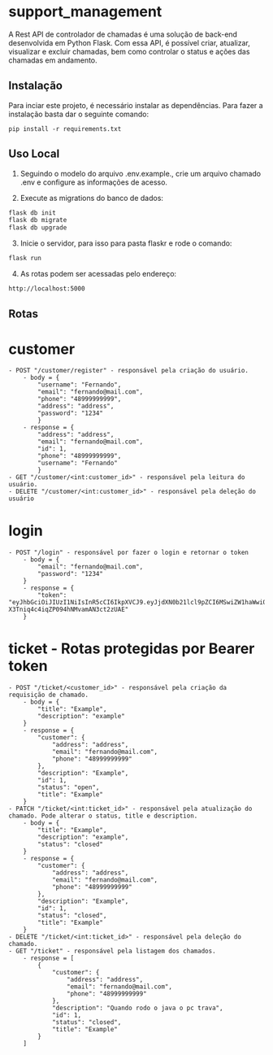# support_management

A Rest API de controlador de chamadas é uma solução de back-end desenvolvida em Python Flask. Com essa API, é possível criar, atualizar, visualizar e excluir chamadas, bem como controlar o status e ações das chamadas em andamento.

## Instalação

Para inciar este projeto, é necessário instalar as dependências. Para fazer a instalação basta dar o seguinte comando:

```
pip install -r requirements.txt
```

## Uso Local

1. Seguindo o modelo do arquivo .env.example., crie um arquivo chamado .env e configure as informações de acesso.

2. Execute as migrations do banco de dados:

```bash
flask db init
flask db migrate
flask db upgrade
```

3. Inicie o servidor, para isso para pasta flaskr e rode o comando:

```bash
flask run
```

4. As rotas podem ser acessadas pelo endereço:

```bash
http://localhost:5000
```

## Rotas

# customer
    - POST "/customer/register" - responsável pela criação do usuário.
        - body = {
	        "username": "Fernando",
	        "email": "fernando@mail.com",
	        "phone": "48999999999",
	        "address": "address",
	        "password": "1234"
            }
        - response = {
	        "address": "address",
	        "email": "fernando@mail.com",
	        "id": 1,
	        "phone": "48999999999",
	        "username": "Fernando"
            }
    - GET "/customer/<int:customer_id>" - responsável pela leitura do usuário.
    - DELETE "/customer/<int:customer_id>" - responsável pela deleção do usuário

# login
    - POST "/login" - responsável por fazer o login e retornar o token
        - body = {
	        "email": "fernando@mail.com",
	        "password": "1234"
        }
        - response = {
            "token": "eyJhbGciOiJIUzI1NiIsInR5cCI6IkpXVCJ9.eyJjdXN0b21lcl9pZCI6MSwiZW1haWwiOiJmZXJuYW5kb0BtYWlsLmNvbSJ9.riIj5hdfPL-X3Tniq4c4iqZP094hNMvamAN3ct2zUAE"
        }

# ticket - Rotas protegidas por Bearer token
    - POST "/ticket/<customer_id>" - responsável pela criação da requisição de chamado.
        - body = {
	        "title": "Example",
	        "description": "example"
        }  
        - response = {
	        "customer": {
	        	"address": "address",
	        	"email": "fernando@mail.com",
	        	"phone": "48999999999"
	        },
	        "description": "Example",
	        "id": 1,
	        "status": "open",
	        "title": "Example"
        }
    - PATCH "/ticket/<int:ticket_id>" - responsável pela atualização do chamado. Pode alterar o status, title e description.
        - body = {
	        "title": "Example",
	        "description": "example",
            "status": "closed"
        }  
        - response = {
	        "customer": {
	        	"address": "address",
	        	"email": "fernando@mail.com",
	        	"phone": "48999999999"
	        },
	        "description": "Example",
	        "id": 1,
	        "status": "closed",
	        "title": "Example"
        }
    - DELETE "/ticket/<int:ticket_id>" - responsável pela deleção do chamado.
    - GET "/ticket" - responsável pela listagem dos chamados.
        - response = [
	        {
	        	"customer": {
	        		"address": "address",
	        		"email": "fernando@mail.com",
	        		"phone": "48999999999"
	        	},
	        	"description": "Quando rodo o java o pc trava",
	        	"id": 1,
	        	"status": "closed",
	        	"title": "Example"
	        }
        ]


